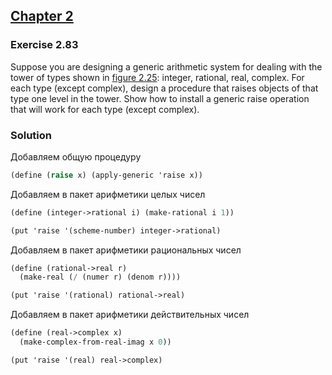 ## [Chapter 2](../index.md#2-Building-Abstractions-with-Data)

### Exercise 2.83

Suppose you are designing a generic arithmetic system for dealing with the tower of types shown in [figure 2.25][1]: integer, rational, real, complex. For each type (except complex), design a procedure that raises objects of that type one level in the tower. Show how to install a generic raise operation that will work for each type (except complex).

### Solution

Добавляем общую процедуру

```scheme
(define (raise x) (apply-generic 'raise x))
```

Добавляем в пакет арифметики целых чисел

```scheme
(define (integer->rational i) (make-rational i 1))

(put 'raise '(scheme-number) integer->rational)
```

Добавляем в пакет арифметики рациональных чисел

```scheme
(define (rational->real r)
  (make-real (/ (numer r) (denom r))))

(put 'raise '(rational) rational->real)
```

Добавляем в пакет арифметики действительных чисел

```scheme
(define (real->complex x)
  (make-complex-from-real-imag x 0))

(put 'raise '(real) real->complex)
```

[1]: https://mitpress.mit.edu/sites/default/files/sicp/full-text/book/book-Z-H-18.html#%_fig_2.25

